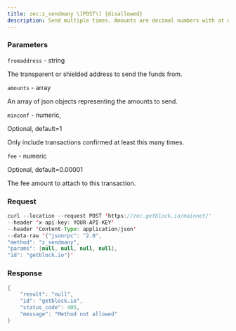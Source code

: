 ```yaml
---
title: zec:z_sendmany \[POST\] {disallowed}
description: Send multiple times. Amounts are decimal numbers with at most 8 digitsof precision.Change generated from one or more transparent addresses flows to a newtransparent address, while change generated from a shielded addressreturns to itself.When sending coinbase UTXOs to a shielded address, change is notallowed.The entire value of the UTXO(s) must be consumed.Before Sapling activates, the maximum number of zaddr outputs is 54 dueto transaction size limits.
---
```


### Parameters


`fromaddress` - string

The transparent or shielded address to send the funds from.

`amounts` - array

An array of json objects representing the amounts to send.

`minconf` - numeric,

Optional, default=1

Only include transactions confirmed at least this many times.

`fee` - numeric

Optional, default=0.00001

The fee amount to attach to this transaction.

### Request

``` java
curl --location --request POST 'https://zec.getblock.io/mainnet/' 
--header 'x-api-key: YOUR-API-KEY' 
--header 'Content-Type: application/json' 
--data-raw '{"jsonrpc": "2.0",
"method": "z_sendmany",
"params": [null, null, null, null],
"id": "getblock.io"}'
```

###  Response

``` java
{
    "result": "null",
    "id": "getblock.io",
    "status_code": 405,
    "message": "Method not allowed"
}
```

